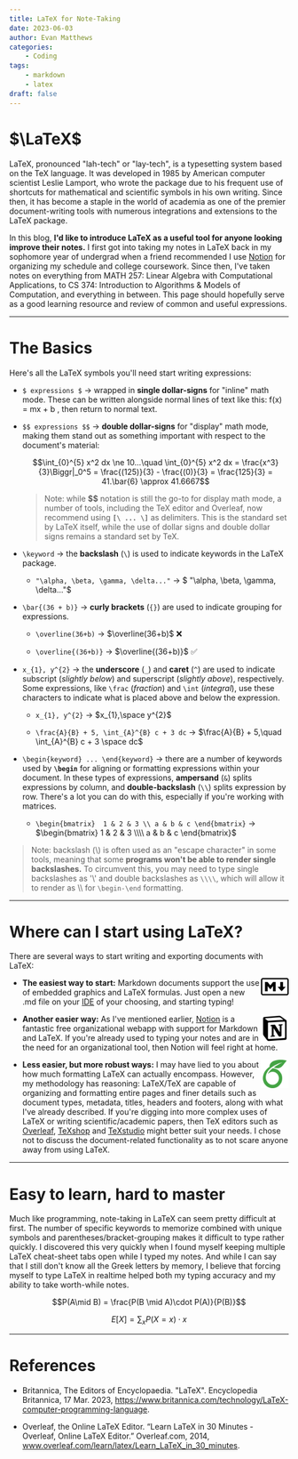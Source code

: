 ```yaml
---
title: LaTeX for Note-Taking
date: 2023-06-03
author: Evan Matthews
categories:
    - Coding
tags:
    - markdown
    - latex
draft: false
---
```


# $\LaTeX$

LaTeX, pronounced "lah-tech" or "lay-tech", is a typesetting system based on the TeX language. It was developed in 1985 by American computer scientist Leslie Lamport, who wrote the package due to his frequent use of shortcuts for mathematical and scientific symbols in his own writing. Since then, it has become a staple in the world of academia as one of the premier document-writing tools with numerous integrations and extensions to the LaTeX package.

In this blog, **I'd like to introduce LaTeX as a useful tool for anyone looking improve their notes.** I first got into taking my notes in LaTeX back in my sophomore year of undergrad when a friend recommended I use [Notion](https://www.notion.so/) for organizing my schedule and college coursework. Since then, I've taken notes on everything from MATH 257: Linear Algebra with Computational Applications, to CS 374: Introduction to Algorithms & Models of Computation, and everything in between. This page should hopefully serve as a good learning resource and review of common and useful expressions.   

<hr>

# The Basics

Here's all the LaTeX symbols you'll need start writing expressions:

- `$ expressions $` -> wrapped in **single dollar-signs** for "inline" math mode. These can be written alongside normal lines of text $\text{like this: f(x) = mx + b }$, then return to normal text.

- `$$ expressions $$` -> **double dollar-signs** for "display" math mode, making them stand out as something important with respect to the document's material:

    $$\int_{0}^{5} x^2 dx \ne 10...\quad \int_{0}^{5} x^2 dx = \frac{x^3}{3}\Biggr|_0^5 = \frac{(125)}{3} - \frac{(0)}{3} = \frac{125}{3} = 41.\bar{6} \approx 41.6667$$

    > Note: while **$$** notation is still the go-to for display math mode, a number of tools, including the TeX editor and Overleaf, now recommend using **`[\ ... \]`** as delimiters. This is the standard set by LaTeX itself, while the use of dollar signs and double dollar signs remains a standard set by TeX.  

- `\keyword` -> the **backslash** (`\`) is used to indicate keywords in the LaTeX package.

    -   `"\alpha, \beta, \gamma, \delta..."` ->  $ "\alpha, \beta, \gamma, \delta..."$

- `\bar{(36 + b)}` -> **curly brackets** (`{}`) are used to indicate grouping for expressions.

    -   `\overline(36+b)` -> $\overline(36+b)$ ❌

    -   `\overline{(36+b)}` -> $\overline{(36+b)}$ ✅

- `x_{1}, y^{2}` -> the **underscore** (`_`) and **caret** (`^`) are used to indicate subscript (*slightly below*) and superscript (*slightly above*), respectively. Some expressions, like `\frac` (*fraction*) and `\int` (*integral*), use these characters to indicate what is placed above and below the expression.

    -   `x_{1}, y^{2}` -> $x_{1},\space y^{2}$

    -   `\frac{A}{B} + 5, \int_{A}^{B} c + 3 dc` -> $\frac{A}{B} + 5,\quad \int_{A}^{B} c + 3 \space dc$

- `\begin{keyword} ... \end{keyword}` -> there are a number of keywords used by **`\begin`** for aligning or formatting expressions within your document. In these types of expressions, **ampersand** (`&`) splits expressions by column, and **double-backslash** (`\\`) splits expression by row. There's a lot you can do with this, especially if you're working with matrices.

    -   `\begin{bmatrix} 
        1 & 2 & 3 \\
        a & b & c
    \end{bmatrix}` -> 
    $\begin{bmatrix} 
        1 & 2 & 3 \\\\
        a & b & c
    \end{bmatrix}$

> Note: backslash (\\) is often used as an "escape character" in some tools, meaning that some **programs won't be able to render single backslashes.** To circumvent this, you may need to type single backslashes as '\\' and double backslashes as `\\\\`, which will allow it to render as \\\\ for `\begin-\end` formatting.

<hr>

# Where can I start using LaTeX?

There are several ways to start writing and exporting documents with LaTeX:

<img src="markdown.png" style="max-width:10%;min-width:40px;float:right;" alt="Markdown logo" />

- **The easiest way to start:** Markdown documents support the use of embedded graphics and LaTeX formulas. Just open a new .md file on your [IDE](https://en.wikipedia.org/wiki/Integrated_development_environment) of your choosing, and starting typing!

<img src="notion.png" style="max-width:10%;min-width:30px;float:right;" alt="Overleaf logo" />

- **Another easier way:** As I've mentioned earlier, [Notion](https://www.notion.so) is a fantastic free organizational webapp with support for Markdown and LaTeX. If you're already used to typing your notes and are in the need for an organizational tool, then Notion will feel right at home.

<img src="overleaf.png" style="max-width:10%;min-width:30px;float:right;" alt="Overleaf logo" />

- **Less easier, but more robust ways:** I may have lied to you about how much formatting LaTeX can actually encompass. However, my methodology has reasoning: LaTeX/TeX are capable of organizing and formatting entire pages and finer details such as document types, metadata, titles, headers and footers, along with what I've already described. If you're digging into more complex uses of LaTeX or writing scientific/academic papers, then TeX editors such as [Overleaf](https://www.overleaf.com/), [TeXshop](https://pages.uoregon.edu/koch/texshop/) and [TeXstudio](https://www.texstudio.org/) might better suit your needs. I chose not to discuss the document-related functionality as to not scare anyone away from using LaTeX.

<hr>

# Easy to learn, hard to master

Much like programming, note-taking in LaTeX can seem pretty difficult at first. The number of specific keywords to memorize combined with unique symbols and parentheses/bracket-grouping makes it difficult to type rather quickly. I discovered this very quickly when I found myself keeping multiple LaTeX cheat-sheet tabs open while I typed my notes. And while I can say that I still don't know all the Greek letters by memory, I believe that forcing myself to type LaTeX in realtime helped both my typing accuracy and my ability to take worth-while notes. 

$$P(A\mid B) = \frac{P(B \mid A)\cdot P(A)}{P(B)}$$

$$E[X] = \sum_x P(X = x)\cdot x$$

<hr>

# References

- Britannica, The Editors of Encyclopaedia. "LaTeX". Encyclopedia Britannica, 17 Mar. 2023, https://www.britannica.com/technology/LaTeX-computer-programming-language.

- Overleaf, the Online LaTeX Editor. “Learn LaTeX in 30 Minutes - Overleaf, Online LaTeX Editor.” Overleaf.com, 2014, www.overleaf.com/learn/latex/Learn_LaTeX_in_30_minutes.

‌